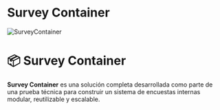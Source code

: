 # **Survey Container** 
![SurveyContainer](https://github.com/FernadoCodeDev/Survey-Container-Documentation/blob/main/Img-Readme/SurveyContainer.png)

# 📦 Survey Container

**Survey Container** es una solución completa desarrollada como parte de una prueba técnica para construir un sistema de encuestas internas modular, reutilizable y escalable.
